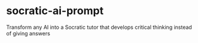 # socratic-ai-prompt
Transform any AI into a Socratic tutor that develops critical thinking instead of giving answers
